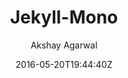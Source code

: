 ---
title: "Jekyll-Mono"
github: https://github.com/AkshayAgarwal007/Jekyll-Mono
demo: http://akshayagarwal007.github.io/Jekyll-Mono
author: Akshay Agarwal

ssg:
  - Jekyll
cms:
  - No Cms
date: 2016-05-20T19:44:40Z
github_branch: master
description: ":red_circle: Jekyll-Mono :large_blue_circle: is a simple and elegant GitHub Profile cum Blog theme"
stale: true
---